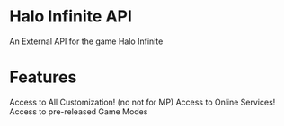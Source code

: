# Halo Infinite API

An External API for the game Halo Infinite

# Features

Access to All Customization! (no not for MP)
Access to Online Services!
Access to pre-released Game Modes

